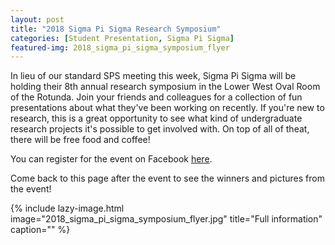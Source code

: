 ```yaml
---
layout: post
title: "2018 Sigma Pi Sigma Research Symposium"
categories: [Student Presentation, Sigma Pi Sigma]
featured-img: 2018_sigma_pi_sigma_symposium_flyer
---
```


In lieu of our standard SPS meeting this week, Sigma Pi Sigma will be holding their 8th annual research symposium in the Lower West Oval Room of the Rotunda. Join your friends and colleagues for a collection of fun presentations about what they've been working on recently. If you're new to research, this is a great opportunity to see what kind of undergraduate research projects it's possible to get involved with. On top of all of theat, there will be free food and coffee!

You can register for the event on Facebook [here](https://www.facebook.com/events/2299118206986712/).

Come back to this page after the event to see the winners and pictures from the event!

{% include lazy-image.html 
   image="2018_sigma_pi_sigma_symposium_flyer.jpg" 
   title="Full information" 
   caption=""
%}